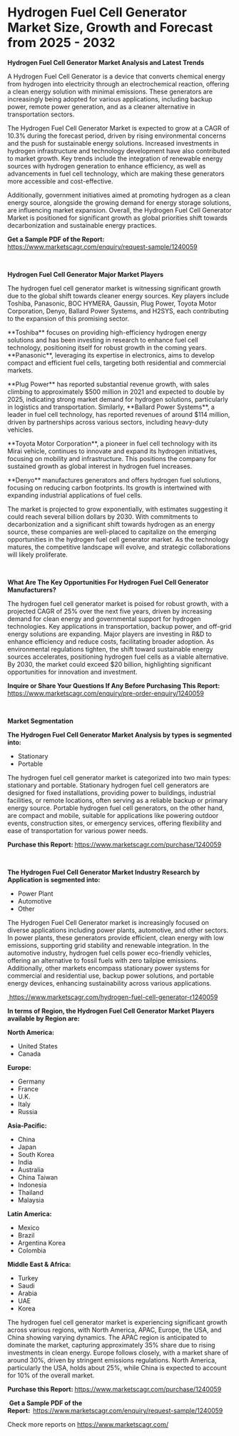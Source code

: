 <p><h1>Hydrogen Fuel Cell Generator Market Size, Growth and Forecast from 2025 - 2032</h1></p><p><strong>Hydrogen Fuel Cell Generator Market Analysis and Latest Trends</strong></p>
<p><p>A Hydrogen Fuel Cell Generator is a device that converts chemical energy from hydrogen into electricity through an electrochemical reaction, offering a clean energy solution with minimal emissions. These generators are increasingly being adopted for various applications, including backup power, remote power generation, and as a cleaner alternative in transportation sectors. </p><p>The Hydrogen Fuel Cell Generator Market is expected to grow at a CAGR of 10.3% during the forecast period, driven by rising environmental concerns and the push for sustainable energy solutions. Increased investments in hydrogen infrastructure and technology development have also contributed to market growth. Key trends include the integration of renewable energy sources with hydrogen generation to enhance efficiency, as well as advancements in fuel cell technology, which are making these generators more accessible and cost-effective. </p><p>Additionally, government initiatives aimed at promoting hydrogen as a clean energy source, alongside the growing demand for energy storage solutions, are influencing market expansion. Overall, the Hydrogen Fuel Cell Generator Market is positioned for significant growth as global priorities shift towards decarbonization and sustainable energy practices.</p></p>
<p><strong>Get a Sample PDF of the Report:&nbsp;</strong> <a href="https://www.marketscagr.com/enquiry/request-sample/1240059?utm_campaign=3191&utm_medium=2&utm_source=Github&utm_content=ia&utm_term=11042025&utm_id=hydrogen-fuel-cell-generator">https://www.marketscagr.com/enquiry/request-sample/1240059</a></p>
<p>&nbsp;</p>
<p><strong>Hydrogen Fuel Cell Generator Major Market Players</strong></p>
<p><p>The hydrogen fuel cell generator market is witnessing significant growth due to the global shift towards cleaner energy sources. Key players include Toshiba, Panasonic, BOC HYMERA, Gaussin, Plug Power, Toyota Motor Corporation, Denyo, Ballard Power Systems, and H2SYS, each contributing to the expansion of this promising sector.</p><p>**Toshiba** focuses on providing high-efficiency hydrogen energy solutions and has been investing in research to enhance fuel cell technology, positioning itself for robust growth in the coming years. **Panasonic**, leveraging its expertise in electronics, aims to develop compact and efficient fuel cells, targeting both residential and commercial markets.</p><p>**Plug Power** has reported substantial revenue growth, with sales climbing to approximately $500 million in 2021 and expected to double by 2025, indicating strong market demand for hydrogen solutions, particularly in logistics and transportation. Similarly, **Ballard Power Systems**, a leader in fuel cell technology, has reported revenues of around $114 million, driven by partnerships across various sectors, including heavy-duty vehicles.</p><p>**Toyota Motor Corporation**, a pioneer in fuel cell technology with its Mirai vehicle, continues to innovate and expand its hydrogen initiatives, focusing on mobility and infrastructure. This positions the company for sustained growth as global interest in hydrogen fuel increases.</p><p>**Denyo** manufactures generators and offers hydrogen fuel solutions, focusing on reducing carbon footprints. Its growth is intertwined with expanding industrial applications of fuel cells.</p><p>The market is projected to grow exponentially, with estimates suggesting it could reach several billion dollars by 2030. With commitments to decarbonization and a significant shift towards hydrogen as an energy source, these companies are well-placed to capitalize on the emerging opportunities in the hydrogen fuel cell generator market. As the technology matures, the competitive landscape will evolve, and strategic collaborations will likely proliferate.</p></p>
<p>&nbsp;</p>
<p><strong>What Are The Key Opportunities For Hydrogen Fuel Cell Generator Manufacturers?</strong></p>
<p><p>The hydrogen fuel cell generator market is poised for robust growth, with a projected CAGR of 25% over the next five years, driven by increasing demand for clean energy and governmental support for hydrogen technologies. Key applications in transportation, backup power, and off-grid energy solutions are expanding. Major players are investing in R&D to enhance efficiency and reduce costs, facilitating broader adoption. As environmental regulations tighten, the shift toward sustainable energy sources accelerates, positioning hydrogen fuel cells as a viable alternative. By 2030, the market could exceed $20 billion, highlighting significant opportunities for innovation and investment.</p></p>
<p><strong>Inquire or Share Your Questions If Any Before Purchasing This Report:</strong> <a href="https://www.marketscagr.com/enquiry/pre-order-enquiry/1240059?utm_campaign=3191&utm_medium=2&utm_source=Github&utm_content=ia&utm_term=11042025&utm_id=hydrogen-fuel-cell-generator">https://www.marketscagr.com/enquiry/pre-order-enquiry/1240059</a></p>
<p>&nbsp;</p>
<p><strong>Market Segmentation</strong></p>
<p><strong>The Hydrogen Fuel Cell Generator Market Analysis by types is segmented into:</strong></p>
<p><ul><li>Stationary</li><li>Portable</li></ul></p>
<p><p>The hydrogen fuel cell generator market is categorized into two main types: stationary and portable. Stationary hydrogen fuel cell generators are designed for fixed installations, providing power to buildings, industrial facilities, or remote locations, often serving as a reliable backup or primary energy source. Portable hydrogen fuel cell generators, on the other hand, are compact and mobile, suitable for applications like powering outdoor events, construction sites, or emergency services, offering flexibility and ease of transportation for various power needs.</p></p>
<p><strong>Purchase this Report:&nbsp;</strong><a href="https://www.marketscagr.com/purchase/1240059?utm_campaign=3191&utm_medium=2&utm_source=Github&utm_content=ia&utm_term=11042025&utm_id=hydrogen-fuel-cell-generator">https://www.marketscagr.com/purchase/1240059</a></p>
<p>&nbsp;</p>
<p><strong>The Hydrogen Fuel Cell Generator Market Industry Research by Application is segmented into:</strong></p>
<p><ul><li>Power Plant</li><li>Automotive</li><li>Other</li></ul></p>
<p><p>The Hydrogen Fuel Cell Generator market is increasingly focused on diverse applications including power plants, automotive, and other sectors. In power plants, these generators provide efficient, clean energy with low emissions, supporting grid stability and renewable integration. In the automotive industry, hydrogen fuel cells power eco-friendly vehicles, offering an alternative to fossil fuels with zero tailpipe emissions. Additionally, other markets encompass stationary power systems for commercial and residential use, backup power solutions, and portable energy devices, enhancing sustainability across various applications.</p></p>
<p><a href="https://www.marketscagr.com/hydrogen-fuel-cell-generator-r1240059?utm_campaign=3191&utm_medium=2&utm_source=Github&utm_content=ia&utm_term=11042025&utm_id=hydrogen-fuel-cell-generator">&nbsp;https://www.marketscagr.com/hydrogen-fuel-cell-generator-r1240059</a></p>
<p><strong>In terms of Region, the Hydrogen Fuel Cell Generator Market Players available by Region are:</strong></p>
<p>
    <p> <strong> North America: </strong>
        <ul>
            <li>United States</li>
            <li>Canada</li>
        </ul>
        </p> 
    <p> <strong> Europe: </strong>
        <ul>
            <li>Germany</li>
            <li>France</li>
            <li>U.K.</li>
            <li>Italy</li>
            <li>Russia</li>
        </ul>
        </p> 
    <p> <strong> Asia-Pacific: </strong>
        <ul>
            <li>China</li>
            <li>Japan</li>
            <li>South Korea</li>
            <li>India</li>
            <li>Australia</li>
            <li>China Taiwan</li>
            <li>Indonesia</li>
            <li>Thailand</li>
            <li>Malaysia</li>
        </ul>
        </p> 
    <p> <strong> Latin America: </strong>
        <ul>
            <li>Mexico</li>
            <li>Brazil</li>
            <li>Argentina Korea</li>
            <li>Colombia</li>
        </ul>
        </p> 
    <p> <strong> Middle East & Africa: </strong>
        <ul>
            <li>Turkey</li>
            <li>Saudi</li>
            <li>Arabia</li>
            <li>UAE</li>
            <li>Korea</li>
        </ul>
    </p>
    </p>
<p><p>The hydrogen fuel cell generator market is experiencing significant growth across various regions, with North America, APAC, Europe, the USA, and China showing varying dynamics. The APAC region is anticipated to dominate the market, capturing approximately 35% share due to rising investments in clean energy. Europe follows closely, with a market share of around 30%, driven by stringent emissions regulations. North America, particularly the USA, holds about 25%, while China is expected to account for 10% of the overall market.</p></p>
<p><strong>Purchase this Report: </strong><a href="https://www.marketscagr.com/purchase/1240059?utm_campaign=3191&utm_medium=2&utm_source=Github&utm_content=ia&utm_term=11042025&utm_id=hydrogen-fuel-cell-generator">https://www.marketscagr.com/purchase/1240059</a></p>
<p>&nbsp;<strong>Get a Sample PDF of the Report:&nbsp;&nbsp;</strong><a href="https://www.marketscagr.com/enquiry/request-sample/1240059?utm_campaign=3191&utm_medium=2&utm_source=Github&utm_content=ia&utm_term=11042025&utm_id=hydrogen-fuel-cell-generator">https://www.marketscagr.com/enquiry/request-sample/1240059</a></p>
<p><strong></strong></p>
<p>Check more reports on <a href="https://www.marketscagr.com/?utm_campaign=3191&utm_medium=2&utm_source=Github&utm_content=ia&utm_term=11042025&utm_id=hydrogen-fuel-cell-generator">https://www.marketscagr.com/</a></p>